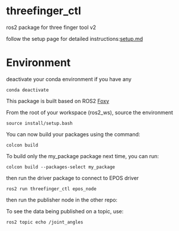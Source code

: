 # threefinger_ctl
ros2 package for three finger tool v2

follow the setup page for detailed instructions:[setup.md](https://github.com/moe-sani/threefinger_ctl/blob/main/docs/setup.md)

# Environment

deactivate your conda environment if you have any

```
conda deactivate
```

This package is built based on ROS2 [Foxy](https://docs.ros.org/en/foxy/Tutorials/Beginner-CLI-Tools/Configuring-ROS2-Environment.html)

From the root of your workspace (ros2_ws), source the environment
```
source install/setup.bash
```

You can now build your packages using the command:
```
colcon build
```

To build only the my_package package next time, you can run:

```console
colcon build --packages-select my_package
```


then run the driver package to connect to EPOS driver

```
ros2 run threefinger_ctl epos_node
```

then run the publisher node in the other repo:



To see the data being published on a topic, use:

```
ros2 topic echo /joint_angles
```